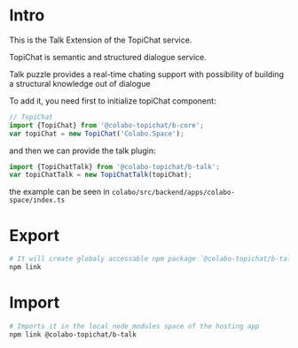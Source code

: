 # Intro

This is the Talk Extension of the TopiChat service.

TopiChat is semantic and structured dialogue service.

Talk puzzle provides a real-time chating support with possibility of building a structural knowledge out of dialogue

To add it, you need first to initialize topiChat component:

```ts
// TopiChat
import {TopiChat} from '@colabo-topichat/b-core';
var topiChat = new TopiChat('Colabo.Space');
```

and then we can provide the talk plugin:

```ts
import {TopiChatTalk} from '@colabo-topichat/b-talk';
var topiChatTalk = new TopiChatTalk(topiChat);
```

the example can be seen in `colabo/src/backend/apps/colabo-space/index.ts`

# Export

```sh
# It will create globaly accessable npm package `@colabo-topichat/b-talk`
npm link
```

# Import

```sh
# Imports it in the local node_modules space of the hosting app
npm link @colabo-topichat/b-talk
```